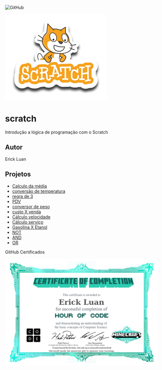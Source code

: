 ![GitHub](https://img.shields.io/github/license/erickluan02/scratch?style=flat)

![scratch](https://github.com/erickluan02/scratch/blob/main/assets/icons/scratch.png)

# scratch
Introduçâo a lógica de programação com o Scratch
## Autor
Erick Luan 

## Projetos 
- [Calculo da média](https://scratch.mit.edu/projects/881964840/)
- [conversão de temperatura](https://scratch.mit.edu/projects/882607736/)
- [regra de 3](https://scratch.mit.edu/projects/882638065/)
- [PDV](https://scratch.mit.edu/projects/883243921/)
- [conversor de peso](https://scratch.mit.edu/projects/884622939/)
- [custo X venda](https://scratch.mit.edu/projects/884627784/)
- [Cálculo velocidade](https://scratch.mit.edu/projects/885343226/)
- [Cálculo serviço](https://scratch.mit.edu/projects/885318629/)
- [Gasolina X Etanol](https://scratch.mit.edu/projects/887261645/)
- [NOT](https://scratch.mit.edu/projects/888075108/)
- [AND](https://scratch.mit.edu/projects/888053970/)
- [OR](https://scratch.mit.edu/projects/888070398/)

GitHub Certificados 

![GitHub](https://github.com/erickluan02/scratch/blob/main/assets/icons/code-certificado.jpg)
